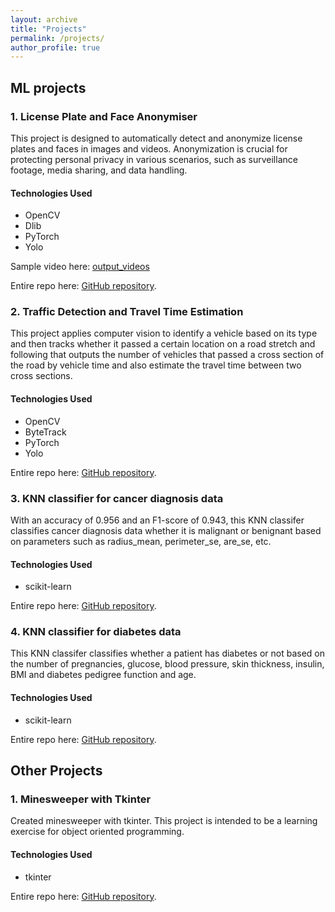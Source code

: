 ```yaml
---
layout: archive
title: "Projects"
permalink: /projects/
author_profile: true
---
```

## ML projects

### 1. License Plate and Face Anonymiser 

This project is designed to automatically detect and anonymize license plates and faces in images and videos. Anonymization is crucial for protecting personal privacy in various scenarios, such as surveillance footage, media sharing, and data handling.

#### Technologies Used

- OpenCV
- Dlib
- PyTorch
- Yolo

Sample video here: [output_videos](https://github.com/rampallishyam/License-plate-and-face-anonymiser/tree/main/output_videos)

Entire repo here: [GitHub repository](https://github.com/rampallishyam/License-plate-and-face-anonymiser).

### 2. Traffic Detection and Travel Time Estimation 

This project applies computer vision to identify a vehicle based on its type and then tracks whether it passed a certain location on a road stretch and following that outputs the number of vehicles that passed a cross section of the road by vehicle time and also estimate the travel time between two cross sections.

#### Technologies Used

- OpenCV
- ByteTrack
- PyTorch
- Yolo

Entire repo here: [GitHub repository](https://github.com/rampallishyam/License-plate-and-face-anonymiser).


### 3. KNN classifier for cancer diagnosis data 

With an accuracy of 0.956 and an F1-score of 0.943, this KNN classifer classifies cancer diagnosis data whether it is malignant or benignant based on parameters such as radius_mean, perimeter_se, are_se, etc. 

#### Technologies Used

- scikit-learn

Entire repo here: [GitHub repository](https://github.com/rampallishyam/KNN-on-cancer-diagnosis-data/tree/main).

### 4. KNN classifier for diabetes data 

 This KNN classifer classifies whether a patient has diabetes or not based on the number of pregnancies, glucose, blood pressure, skin thickness, insulin, BMI and diabetes pedigree function and age. 

#### Technologies Used

- scikit-learn

Entire repo here: [GitHub repository](https://github.com/rampallishyam/KNearestNeighbour-Classification-on-diabetes-data).


## Other Projects

### 1. Minesweeper with Tkinter 

 Created minesweeper with tkinter. This project is intended to be a learning exercise for object oriented programming.

#### Technologies Used

- tkinter

Entire repo here: [GitHub repository](https://github.com/rampallishyam/Minesweeper-with-Tkinter).

